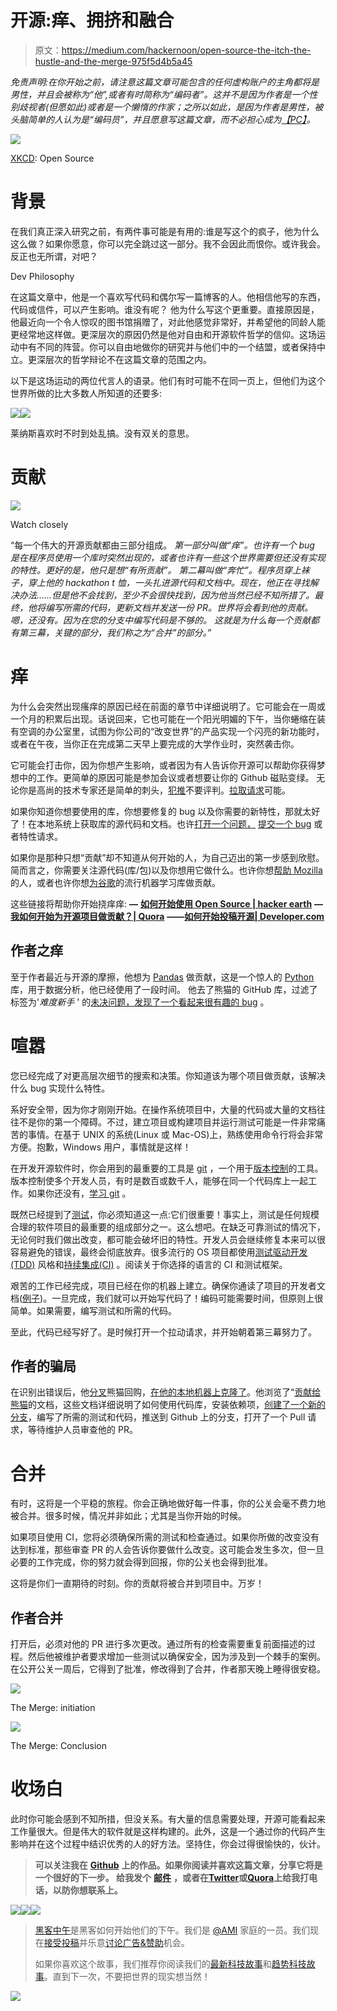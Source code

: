 # 开源:痒、拥挤和融合

> 原文：<https://medium.com/hackernoon/open-source-the-itch-the-hustle-and-the-merge-975f5d4b5a45>

*免责声明:在你开始之前，请注意这篇文章可能包含的任何虚构账户的主角都将是男性，并且会被称为“他”,或者有时简称为“编码者”。这并不是因为作者是一个性别歧视者(但愿如此)或者是一个懒惰的作家；之所以如此，是因为作者是男性，被头脑简单的人认为是“编码员”，并且愿意写这篇文章，而不必担心成为*[*【PC】*](https://en.wikipedia.org/wiki/Political_correctness)*。*

![](img/533bb2e60924dcd1cd6ac603c5fe13a4.png)

[XKCD](https://xkcd.com/): Open Source

# 背景

在我们真正深入研究之前，有两件事可能是有用的:谁是写这个的疯子，他为什么这么做？如果你愿意，你可以完全跳过这一部分。我不会因此而恨你。或许我会。反正也无所谓，对吧？

Dev Philosophy

在这篇文章中，他是一个喜欢写代码和偶尔写一篇博客的人。他相信他写的东西，代码或信件，可以产生影响。谁没有呢？
他为什么写这个更重要。直接原因是，他最近向一个令人惊叹的图书馆捐赠了，对此他感觉非常好，并希望他的同龄人能更经常地这样做。更深层次的原因仍然是他对自由和开源软件哲学的信仰。这场运动中有不同的阵营。你可以自由地做你的研究并与他们中的一个结盟，或者保持中立。更深层次的哲学辩论不在这篇文章的范围之内。

以下是这场运动的两位代言人的语录。他们有时可能不在同一页上，但他们为这个世界所做的比大多数人所知道的还要多:

![](img/b3b1b4797145dff216354b136cbc473f.png)![](img/976534e5c35a9d45be9c646b100a72bb.png)

莱纳斯喜欢时不时到处乱搞。没有双关的意思。

# 贡献

![](img/0be96e30e9c5eeda2ff782a11e39ed07.png)

Watch closely

“每一个伟大的开源贡献都由三部分组成。
*第一部分叫做“痒”。也许有一个 bug 是在程序员使用一个库时突然出现的，或者也许有一些这个世界需要但还没有实现的特性。更好的是，他只是想“有所贡献”。*
*第二幕叫做“奔忙”。程序员穿上袜子，穿上他的 hackathon t 恤，一头扎进源代码和文档中。现在，他正在寻找解决办法……但是他不会找到，至少不会很快找到，因为他当然已经不知所措了。最终，他将编写所需的代码，更新文档并发送一份 PR。世界将会看到他的贡献。嗯，还没有。因为在您的分支中编写代码是不够的。*
*这就是为什么每一个贡献都有第三幕，关键的部分，我们称之为“合并”的部分。”*

# 痒

为什么会突然出现瘙痒的原因已经在前面的章节中详细说明了。它可能会在一周或一个月的积累后出现。话说回来，它也可能在一个阳光明媚的下午，当你蜷缩在装有空调的办公室里，试图为你公司的“改变世界”的产品实现一个闪亮的新功能时，或者在午夜，当你正在完成第二天早上要完成的大学作业时，突然袭击你。

它可能会打击你，因为你想产生影响，或者因为有人告诉你开源可以帮助你获得梦想中的工作。更简单的原因可能是参加会议或者想要让你的 Github 磁贴变绿。
无论你是高尚的技术专家还是简单的刺头，[犯推](http://stackoverflow.com/questions/2745076/what-are-the-differences-between-git-commit-and-git-push)不要评判。[拉取请求](https://help.github.com/articles/about-pull-requests/)可能。

如果你知道你想要使用的库，你想要修复的 bug 以及你需要的新特性，那就太好了！在本地系统上获取库的源代码和文档。也许[打开一个问题，](https://help.github.com/articles/about-issues/) [提交一个 bug](http://www.softwaretestinghelp.com/how-to-write-good-bug-report/) 或者特性请求。

如果你是那种只想“贡献”却不知道从何开始的人，为自己迈出的第一步感到欣慰。简而言之，你需要关注源代码(库/包)以及你想用它做什么。也许你想[帮助 Mozilla](https://developer.mozilla.org/en-US/docs/Mozilla/Developer_guide/Introduction) 的人，或者也许你想[为谷歌](https://github.com/tensorflow/tensorflow/blob/master/CONTRIBUTING.md)的流行机器学习库做贡献。

这些链接将帮助你开始挠痒痒:
**—** [**如何开始使用 Open Source | hacker earth**](https://www.hackerearth.com/getstarted-opensource/) **—**[**我如何开始为开源项目做贡献？| Quora**](https://www.quora.com/How-do-I-start-contributing-in-Open-Source-projects) **——**[**如何开始投稿开源| Developer.com**](http://www.developer.com/open/how-to-start-contributing-to-open-source.html)

## 作者之痒

至于作者最近与开源的摩擦，他想为 [Pandas](http://pandas.pydata.org/) 做贡献，这是一个惊人的 [Python](https://hackernoon.com/tagged/python) 库，用于数据分析，他已经使用了一段时间。
他去了熊猫的 GitHub 库，过滤了标签为'*难度新手* ' 的[未决问题，发现了](https://github.com/pandas-dev/pandas/issues?q=is%3Aopen+is%3Aissue+label%3A%22Difficulty+Novice%22)[一个看起来很有趣的 bug](https://github.com/pandas-dev/pandas/issues/15520) 。

# 喧嚣

您已经完成了对更高层次细节的搜索和决策。你知道该为哪个项目做贡献，该解决什么 bug 实现什么特性。

系好安全带，因为你才刚刚开始。在操作系统项目中，大量的代码或大量的文档往往不是你的第一个障碍。不过，建立项目或构建项目并运行测试可能是一件非常痛苦的事情。在基于 UNIX 的系统(Linux 或 Mac-OS)上，熟练使用命令行将会非常方便。抱歉，Windows 用户，事情就是这样！

在开发开源软件时，你会用到的最重要的工具是 [git](https://git-scm.com/) ，一个用于[版本控制](https://en.wikipedia.org/wiki/Version_control)的工具。版本控制使多个开发人员，有时是数百或数千人，能够在同一个代码库上一起工作。如果你还没有，[学习 git](https://try.github.io/levels/1/challenges/1) 。

既然已经提到了[测试](https://en.wikipedia.org/wiki/Software_testing)，你必须知道这一点:它们很重要！事实上，测试是任何规模合理的软件项目的最重要的组成部分之一。这么想吧。在缺乏可靠测试的情况下，无论何时我们做出改变，都可能会破坏旧的特性。开发人员会继续修复本来可以很容易避免的错误，最终会彻底放弃。很多流行的 OS 项目都使用[测试驱动开发(TDD)](https://en.wikipedia.org/wiki/Test-driven_development) 风格和[持续集成(CI)](https://www.thoughtworks.com/continuous-integration) 。阅读关于你选择的语言的 CI 和测试框架。

艰苦的工作已经完成，项目已经在你的机器上建立。确保你通读了项目的开发者文档([例子](http://docs.python-requests.org/en/master/dev/contributing/))。一旦完成，我们就可以开始写代码了！编码可能需要时间，但原则上很简单。如果需要，编写测试和所需的代码。

至此，代码已经写好了。是时候打开一个拉动请求，并开始朝着第三幕努力了。

## 作者的骗局

在识别出错误后，他[分叉](https://help.github.com/articles/fork-a-repo/)熊猫回购，[在他的本地机器上克隆了](https://help.github.com/articles/cloning-a-repository/)。他浏览了“[贡献给熊猫](http://pandas.pydata.org/pandas-docs/stable/contributing.html)的文档，这些文档详细说明了如何使用代码库，安装依赖项，[创建了一个新的分支](https://www.atlassian.com/git/tutorials/using-branches)，编写了所需的测试和代码，推送到 Github 上的分支，打开了一个 Pull 请求，等待维护人员审查他的 PR。

# 合并

有时，这将是一个平稳的旅程。你会正确地做好每一件事，你的公关会毫不费力地被合并。很多时候，情况并非如此；尤其是当你开始的时候。

如果项目使用 CI，您将必须确保所需的测试和检查通过。如果你所做的改变没有达到标准，那些审查 PR 的人会告诉你要做什么改变。这可能会发生多次，但一旦必要的工作完成，你的努力就会得到回报，你的公关也会得到批准。

这将是你们一直期待的时刻。你的贡献将被合并到项目中。万岁！

## 作者合并

打开后，必须对他的 PR 进行多次更改。通过所有的检查需要重复前面描述的过程。然后他被维护者要求增加一些测试以确保安全，因为涉及到一个棘手的案例。在公开公关一周后，它得到了批准，修改得到了合并，作者那天晚上睡得很安稳。

![](img/bfc9732b2aacd8181ff00255056ec979.png)

The Merge: initiation

![](img/ba3f9c10c1c19f6b134aac6be337fb39.png)

The Merge: Conclusion

# 收场白

此时你可能会感到不知所措，但没关系。有大量的信息需要处理，开源可能看起来工作量很大。但是伟大的软件就是这样构建的。此外，这是一个通过你的代码产生影响并在这个过程中结识优秀的人的好方法。坚持住，你会过得很愉快的，伙计。

> **可以关注我在** [**Github**](https://github.com/analyticalmonk) **上的作品。如果你阅读并喜欢这篇文章，分享它将是一个很好的下一步。
> 给我发个** [**邮件**](mailto:akashtndn.acm@gmail.com) **，或者在**[**Twitter**](http://twitter.com/AkashTandon)**或**[**Quora**](https://www.quora.com/profile/Akash-Tandon-1)**上给我打电话，以防你想联系上。**

[![](img/50ef4044ecd4e250b5d50f368b775d38.png)](http://bit.ly/HackernoonFB)[![](img/979d9a46439d5aebbdcdca574e21dc81.png)](https://goo.gl/k7XYbx)[![](img/2930ba6bd2c12218fdbbf7e02c8746ff.png)](https://goo.gl/4ofytp)

> [黑客中午](http://bit.ly/Hackernoon)是黑客如何开始他们的下午。我们是 [@AMI](http://bit.ly/atAMIatAMI) 家庭的一员。我们现在[接受投稿](http://bit.ly/hackernoonsubmission)并乐意[讨论广告&赞助](mailto:partners@amipublications.com)机会。
> 
> 如果你喜欢这个故事，我们推荐你阅读我们的[最新科技故事](http://bit.ly/hackernoonlatestt)和[趋势科技故事](https://hackernoon.com/trending)。直到下一次，不要把世界的现实想当然！

![](img/be0ca55ba73a573dce11effb2ee80d56.png)
